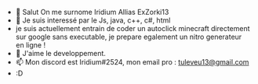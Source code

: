 - 👋 Salut On me surnome Iridium Allias ExZorki13
- 👀 Je suis interessé par le Js, java, c++, c#, html
- je suis actuellement entrain de coder un autoclick minecraft directement sur google sans executable, je prepare egalement un nitro generateur en ligne !
- 💞️ J'aime le developpement. 
- 📫 Mon discord est Iridium#2524, mon email pro : tuleveu13@gmail.com
- :D


